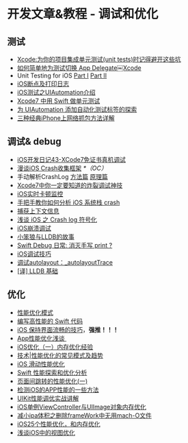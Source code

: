 # 开发文章&教程 - 调试和优化
## 测试
- [Xcode:为你的项目集成单元测试(unit tests)时记得避开这些坑][1]
- [如何简单地为测试切换 App Delegate￼Xcode][2] 
- Unit Testing for iOS [Part Ⅰ][3] [Part Ⅱ][4]
- [iOS断点及打印日志][5]
- [iOS测试之UIAutomation介绍][6]
- [Xcode7 中用 Swift 做单元测试][7]
- [为 UIAutomation 添加自动化测试标签的探索][8]
- [三种经典iPhone上网络抓包方法详解][9]

## 调试& debug
- [iOS开发日记43-XCode7免证书真机调试][10]
- [漫谈iOS Crash收集框架][11] _\*（OC）_
- 手动解析CrashLog [方法篇][12] [原理篇][13]
- [Xcode7中你一定要知道的炸裂调试神技][14]
- [iOS实时卡顿监控][15]
- [手把手教你如何分析 iOS 系统栈 crash][16]
- [捕获上下文信息][17]
- [浅谈 iOS 之 Crash log 符号化][18]
- [iOS崩溃调试][19]
- [小笨狼与LLDB的故事][20]
- [Swift Debug 日常: 消灭手写 print ?][21]
- [iOS调试技巧][22]
- [调试autolayout：\_autolayoutTrace][23]
- [[译] LLDB 基础][24]

## 优化
- [性能优化模式][25]
- [编写高性能的 Swift 代码][26]
- [iOS 保持界面流畅的技巧][27]，**强推！！！**
- [App性能优化浅谈 ][28]
- [iOS优化（一）内存优化经验][29]
- [技术|性能优化的常见模式及趋势][30]
- [iOS 滑动性能优化][31]
- [Swift 性能探索和优化分析][32]
- [页面间跳转的性能优化(一)][33]
- [检测iOS的APP性能的一些方法][34]
- [UIKit性能调优实战讲解][35]
- [iOS单例ViewController与UIImage对象内存优化][36]
- [减小ipa体积之删除frameWork中无用mach-O文件][37]
- [iOS25个性能优化，和内存优化][38]
- [浅谈iOS中的视图优化][39]


[1]:	http://www.jianshu.com/p/d15a7dea0c5a "Xcode:为你的项目集成单元测试(unit tests)时记得避开这些坑"
[2]:	http://www.cocoachina.com/ios/20151222/14766.html
[3]:	http://chengway.in/unit-testing-for-ios-part-i/ "Unit Testing for iOS Part Ⅰ"
[4]:	http://chengway.in/unit-testing-for-ios-part-ii/ "Unit Testing for iOS Part Ⅱ"
[5]:	http://www.cnblogs.com/jsin-han/p/5156384.html "iOS断点及打印日志"
[6]:	http://summertreee.github.io/blog/2016/02/29/iosce-shi-zhi-uiautomationjie-shao/ "iOS测试之UIAutomation介绍"
[7]:	http://swift.gg/2016/03/23/unit-testing-swift/ "Xcode7 中用 Swift 做单元测试"
[8]:	http://yulingtianxia.com/blog/2016/03/28/Add-UITest-Label-for-UIAutomation/ "为 UIAutomation 添加自动化测试标签的探索"
[9]:	http://www.cnblogs.com/TingyunAPM/p/5302867.html "三种经典iPhone上网络抓包方法详解"
[10]:	http://www.cnblogs.com/Twisted-Fate/p/4935487.html "iOS开发日记43-XCode7免证书真机调试"
[11]:	http://nianxi.net/ios/ios-crash-reporter/
[12]:	http://foggry.com/blog/2015/07/27/ru-he-shou-dong-jie-xi-crashlog/ "手动解析CrashLog之----方法篇"
[13]:	http://foggry.com/blog/2015/08/10/ru-he-shou-dong-jie-xi-crashlogzhi-yuan-li-pian/ "手动解析CrashLog之----原理篇"
[14]:	http://www.jianshu.com/p/70ed36cf8a98
[15]:	http://www.tanhao.me/code/151113.html/ "iOS实时卡顿监控"
[16]:	http://bugly.qq.com/bbs/forum.php?mod=viewthread&tid=194
[17]:	http://swift.gg/2015/11/16/capturing-context-swiftlang/ "捕获上下文信息"
[18]:	http://news.oneapm.com/crash-log-ios/ "浅谈 iOS 之 Crash log 符号化"
[19]:	http://www.jianshu.com/p/77660e626874 "iOS崩溃调试"
[20]:	http://www.jianshu.com/p/e89af3e9a8d7 "小笨狼与LLDB的故事"
[21]:	http://www.jianshu.com/p/55ce421e47e9 "Swift Debug 日常: 消灭手写 print ?"
[22]:	http://www.henishuo.com/ios-lldb-debug-tech/ "iOS调试技巧"
[23]:	http://www.jianshu.com/p/3d642af85171 "调试autolayout：_autolayoutTrace（20160323补充）"
[24]:	https://segmentfault.com/a/1190000004976815 "[译] LLDB 基础"
[25]:	http://tech.meituan.com/performance_tuning_pattern.html "性能优化模式"
[26]:	http://www.oschina.net/translate/swift-optimizationtips
[27]:	http://blog.ibireme.com/2015/11/12/smooth_user_interfaces_for_ios/
[28]:	http://blog.csdn.net/wwj_748/article/details/50322581 "App性能优化浅谈"
[29]:	http://www.jianshu.com/p/ef52250df748 "iOS优化（一）内存优化经验"
[30]:	http://mp.weixin.qq.com/s?__biz=MzA5MTA0NjgzMQ==&mid=402378996&idx=1&sn=375044215c5189638570291fb89afa45&scene=1&srcid=0107C7OW9W8ANejPmmfcVRrB&from=groupmessage&isappinstalled=0#wechat_redirect
[31]:	http://www.cnblogs.com/smileEvday/articles/iOS_performance.html "iOS 滑动性能优化"
[32]:	https://onevcat.com/2016/02/swift-performance/ "Swift 性能探索和优化分析"
[33]:	http://www.jianshu.com/p/77847c0027c9 "页面间跳转的性能优化(一)"
[34]:	http://www.starming.com/index.php
[35]:	http://www.jianshu.com/p/619cf14640f3 "UIKit性能调优实战讲解"
[36]:	http://blog.talisk.cn/blog/2016/03/30/iOS-Singleton-ViewController-Performance-optimization/
[37]:	http://jaq.alibaba.com/community/art/show?articleid=229 "减小ipa体积之删除frameWork中无用mach-O文件"
[38]:	http://www.cnblogs.com/GYCocoa/p/5404325.html "iOS25个性能优化，和内存优化"
[39]:	http://www.jianshu.com/p/5c968a240e27 "浅谈iOS中的视图优化"